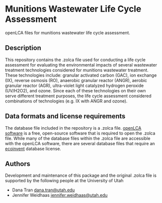 # Munitions Wastewater Life Cycle Assessment
openLCA files for munitions wastewater life cycle assessment. 

## Description
This repository contains the .zolca file used for conducting a life cycle assessment for evaluating the environmental impacts of several wastewater treatment technologies considered for munitions wastewater treatment. These technologies include: granular activated carbon (GAC), ion exchange (IX), reverse osmosis (RO), anaerobic granular reactor (ANGR), aerobic granular reactor (AGR), ultra-violet light catalyzed hydrogen peroxide (UV/H2O2), and ozone. Since each of these technologies on their own serve different treatment purposes, the life cycle assessment considered combinations of technologies (e.g. IX with ANGR and ozone). 

## Data formats and license requirements
The database file included in the repository is a .zolca file. [openLCA software](https://www.openlca.org/download/) is a free, open-source software that is required to open the .zolca file. While many of the database files within the .zolca file are accessible with the openLCA software, there are several database files that require an [ecoinvent](https://ecoinvent.org/offerings/licences/) database license. 
## Authors
Development and maintenance of this package and the original .zolca file is supported by the following people at the University of Utah

* Dana Tran
dana.tran@utah.edu
* Jennifer Weidhaas
jennifer.weidhaas@utah.edu
